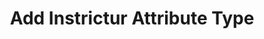 ---
layout: default
title: Add Instrictur Attribute Type
forward: edit-instructor-attribute-type
---